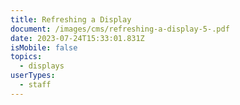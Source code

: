 ```yaml
---
title: Refreshing a Display
document: /images/cms/refreshing-a-display-5-.pdf
date: 2023-07-24T15:33:01.831Z
isMobile: false
topics:
  - displays
userTypes:
  - staff
---
```

